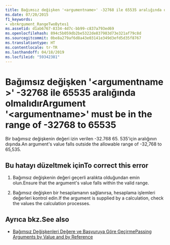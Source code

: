 ```yaml
---
title: Bağımsız değişken '<argumentname>' -32768 ile 65535 aralığında olmalıdır
ms.date: 07/20/2015
f1_keywords:
- vbrArgument_RangeTwoBytes1
ms.assetid: d1ab6767-8334-4d7c-bb99-c837a793ed69
ms.openlocfilehash: 894c5b059db2be5322de837983d73e321af79c8d
ms.sourcegitcommit: 0be8a279af6d8a43e03141e349d3efd5d35f8767
ms.translationtype: HT
ms.contentlocale: tr-TR
ms.lasthandoff: 04/18/2019
ms.locfileid: "59342381"
---
```

# <a name="argument-argumentname-must-be-in-the-range-of--32768-to-65535"></a><span data-ttu-id="c46e4-102">Bağımsız değişken '\<argumentname >' -32768 ile 65535 aralığında olmalıdır</span><span class="sxs-lookup"><span data-stu-id="c46e4-102">Argument '\<argumentname>' must be in the range of -32768 to 65535</span></span>
<span data-ttu-id="c46e4-103">Bir bağımsız değişkenin değeri izin verilen -32.768 65. 535'için aralığının dışında.</span><span class="sxs-lookup"><span data-stu-id="c46e4-103">An argument's value falls outside the allowable range of -32,768 to 65,535.</span></span>  
  
## <a name="to-correct-this-error"></a><span data-ttu-id="c46e4-104">Bu hatayı düzeltmek için</span><span class="sxs-lookup"><span data-stu-id="c46e4-104">To correct this error</span></span>  
  
1. <span data-ttu-id="c46e4-105">Bağımsız değişkenin değeri geçerli aralıkta olduğundan emin olun.</span><span class="sxs-lookup"><span data-stu-id="c46e4-105">Ensure that the argument's value falls within the valid range.</span></span>  
  
2. <span data-ttu-id="c46e4-106">Bağımsız değişken bir hesaplamanın sağlanırsa, hesaplama işlemleri değerleri kontrol edin.</span><span class="sxs-lookup"><span data-stu-id="c46e4-106">If the argument is supplied by a calculation, check the values the calculation processes.</span></span>  
  
## <a name="see-also"></a><span data-ttu-id="c46e4-107">Ayrıca bkz.</span><span class="sxs-lookup"><span data-stu-id="c46e4-107">See also</span></span>

- [<span data-ttu-id="c46e4-108">Bağımsız Değişkenleri Değere ve Başvuruya Göre Geçirme</span><span class="sxs-lookup"><span data-stu-id="c46e4-108">Passing Arguments by Value and by Reference</span></span>](../../visual-basic/programming-guide/language-features/procedures/passing-arguments-by-value-and-by-reference.md)
